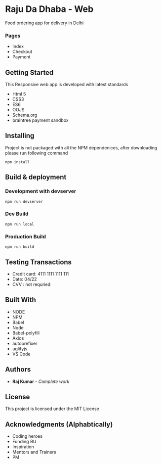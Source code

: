 # Raju Da Dhaba - Web

Food ordering app for delivery in Delhi

### Pages

* Index 
* Checkout
* Payment

## Getting Started

This Responsive web app is developed with latest standards 

* Html 5
* CSS3
* ES6
* OOJS
* Schema.org
* braintree payment sandbox


## Installing

Project is not packaged with all the NPM dependenices, after downloading please run following command


```
npm install
```


## Build & deployment

### Development with devserver

```
npm run devserver
```

### Dev Build

```
npm run local
```

### Production Build

```
npm run build
```

## Testing Transactions

* Credit card: 4111 1111 1111 111
* Date: 04/22
* CVV : not requried

## Built With

* NODE
* NPM
* Babel
* Node
* Babel-polyfill
* Axios
* autoprefixer
* uglifyjs
* VS Code


## Authors

* **Raj Kumar** - *Complete work*


## License

This project is licensed under the MIT License

## Acknowledgments (Alphabtically)

* Coding heroes
* Funding BU
* Inspiration
* Mentors and Trainers
* PM


